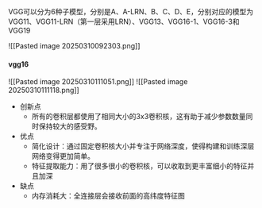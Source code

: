VGG可以分为6种子模型，分别是A、A-LRN、B、C、D、E，分别对应的模型为VGG11、VGG11-LRN（第一层采用LRN）、VGG13、VGG16-1、VGG16-3和VGG19

![[Pasted image 20250310092303.png]]

#### vgg16
![[Pasted image 20250310111051.png]]
![[Pasted image 20250310111118.png]]
- 创新点
	- 所有的卷积层都使用了相同大小的3x3卷积核，这有助于减少参数数量同时保持较大的感受野。
- 优点
	- 简化设计：通过固定卷积核大小并专注于网络深度，使得构建和训练深层网络变得更加简单。
	- 特征提取能力：用了很多很小的卷积核，可以收取到更丰富细小的特征并且加深
- 缺点
	- 内存消耗大：全连接层会接收前面的高纬度特征图